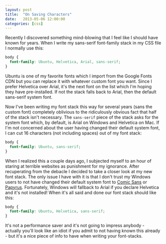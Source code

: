 ```yaml
---
layout: post
title:  "On Saving Characters"
date:   2013-05-06 12:00:00
categories: [css]
---
```


Recently I discovered something mind-blowing that I feel like I should have known for years.<!--more--> When I write my sans-serif font-family stack in my CSS file I normally use this:

```css
body {
  font-family: Ubuntu, Helvetica, Arial, sans-serif;
}
```

Ubuntu is one of my favorite fonts which I import from the Google Fonts CDN but you can replace it with whatever custom font you want. Since I prefer Helvetica over Arial, it's the next font on the list which I'm hoping they have pre-installed. If not the stack falls back to Arial, then the default sans-serif system font.

Now I've been writing my font stack this way for several years (sans the custom font) completely oblivious to the ridiculously obvious fact that half of the stack isn't necessary. The <code>sans-serif</code> piece of the stack asks for the system font which, by default, is Arial on Windows and Helvetica on Mac. If I'm not concerned about the user having changed their default system font, I can cut 16 characters (not including spaces) out of my font stack:

```css
body {
  font-family: Ubuntu, sans-serif;
}
```

When I realized this a couple days ago, I subjected myself to an hour of staring at terrible websites as punishment for my ignorance. After recuperating from the debacle I decided to take a closer look at my new font stack. The only issue I have with it is that I don't trust my Windows users to not have changed their default system font to <a href="http://bancomicsans.com/main/">Comic Sans</a> or <a href="http://trezy.com/blog/christmas-time-with-papyrus">Papyrus</a>. Fortunately, Windows will fallback to Arial if you declare Helvetica and it's not installed! When it's all said and done our font stack should like this:

```css
body {
  font-family: Ubuntu, Helvetica, sans-serif;
}
```

It's not a performance saver and it's not going to impress anybody - actually you'll look like an idiot if you admit to not having known this already - but it's a nice piece of info to have when writing your font-stacks.
